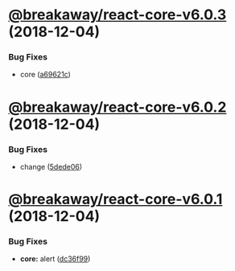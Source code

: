 # [@breakaway/react-core-v6.0.3](https://github.com/pfbreakaway/breakaway-patternfly-react/compare/@breakaway/react-core@6.0.2...@breakaway/react-core@6.0.3) (2018-12-04)


### Bug Fixes

* core ([a69621c](https://github.com/pfbreakaway/breakaway-patternfly-react/commit/a69621c))

# [@breakaway/react-core-v6.0.2](https://github.com/pfbreakaway/breakaway-patternfly-react/compare/@breakaway/react-core@6.0.1...@breakaway/react-core@6.0.2) (2018-12-04)


### Bug Fixes

* change ([5dede06](https://github.com/pfbreakaway/breakaway-patternfly-react/commit/5dede06))

# [@breakaway/react-core-v6.0.1](https://github.com/pfbreakaway/breakaway-patternfly-react/compare/@breakaway/react-core@6.0.0...@breakaway/react-core@6.0.1) (2018-12-04)


### Bug Fixes

* **core:** alert ([dc36f99](https://github.com/pfbreakaway/breakaway-patternfly-react/commit/dc36f99))
